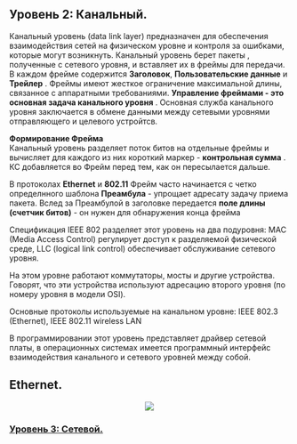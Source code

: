 ## Уровень 2: Канальный.

Канальный уровень (data link layer) предназначен для обеспечения взаимодействия сетей на физическом уровне и контроля за ошибками, которые могут возникнуть. Канальный уровень берет пакеты , полученные с сетевого уровня, и вставляет их в фреймы для передачи. В каждом фрейме содержится **Заголовок**, **Пользовательские данные** и **Трейлер** . Фреймы имеют жесткое ограничение максимальной длины, связанное с аппаратными требованиями. __Управление фреймами - это основная задача канального уровня__ . Основная служба канального уровня заключается в обмене данными между сетевыми уровнями отправляющего и целевого устройтсв.    

__Формирование Фрейма__    
Канальный уровень разделяет поток битов на отдельные фреймы и вычисляет для каждого  из них короткий маркер - __контрольная сумма__ . КС добавляется во Фрейм перед тем, как он пересылается дальше.    

В протоколах **Ethernet** и **802.11** Фрейм часто начинается с четко определнного шаблона **Преамбула** - упрощает адресату задачу приема пакета. Вслед за Преамбулой в заголовке передается  __поле длины (счетчик битов)__ - он нужен для обнаружения конца фрейма

Спецификация IEEE 802 разделяет этот уровень на два подуровня: MAC (Media Access Control) регулирует доступ к разделяемой физической среде, LLC (logical link control) обеспечивает обслуживание сетевого уровня.

На этом уровне работают коммутаторы, мосты и другие устройства. Говорят, что эти устройства используют адресацию второго уровня (по номеру уровня в модели OSI).

Основные протоколы используемые на канальном уровне: IEEE 802.3 (Ethernet), IEEE 802.11 wireless LAN

В программировании этот уровень представляет драйвер сетевой платы, в операционных системах имеется программный интерфейс взаимодействия канального и сетевого уровней между собой.

## Ethernet.
<p align="center">
<image src="https://github.com/LLlMEJIb87/OTUS-learning/blob/master/4.%20Data%20link.%20Ethernet/frame.PNG">
</p>


### [ Уровень 3: Сетевой.](https://github.com/LLlMEJIb87/OTUS-learning/tree/master/5.%20Network%20layer.%20IP)
